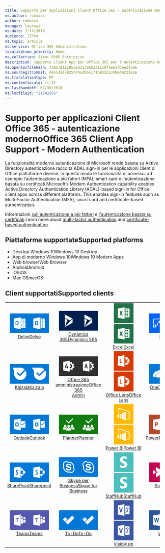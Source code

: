 ```yaml
---
title: Supporto per applicazioni Client Office 365 - autenticazione moderno
ms.author: robmazz
author: robmazz
manager: laurawi
ms.date: 7/17/2018
audience: ITPro
ms.topic: article
ms.service: Office 365 Administration
localization_priority: None
ms.collection: Strat_O365_Enterprise
description: Supporto Client App per Office 365 per l'autenticazione moderno.
ms.openlocfilehash: 73827d1e19556a31c9eb3a11c9fa6617bee3f566
ms.sourcegitcommit: 4e654517825b74a3bbe171b915b134ba49231e2e
ms.translationtype: MT
ms.contentlocale: it-IT
ms.lasthandoff: 07/30/2018
ms.locfileid: "21541956"
---
```

# <a name="office-365-client-app-support---modern-authentication"></a><span data-ttu-id="2012f-103">Supporto per applicazioni Client Office 365 - autenticazione moderno</span><span class="sxs-lookup"><span data-stu-id="2012f-103">Office 365 Client App Support - Modern Authentication</span></span>

<span data-ttu-id="2012f-p101">La funzionalità moderno autenticazione di Microsoft rende basata su Active Directory autenticazione raccolta ADAL sign-in per le applicazioni client di Office piattaforme diverse. In questo modo le funzionalità di accesso, ad esempio l'autenticazione a più fattori (MFA), smart card e l'autenticazione basata su certificati.</span><span class="sxs-lookup"><span data-stu-id="2012f-p101">Microsoft’s Modern Authentication capability enables Active Directory Authentication Library (ADAL)-based sign-in for Office client apps across different platforms. This enables sign-in features such as Multi-Factor Authentication (MFA), smart card and certificate-based authentication.</span></span>

<span data-ttu-id="2012f-106">Informazioni [sull'autenticazione a più fattori](https://docs.microsoft.com/azure/active-directory/authentication/multi-factor-authentication) e [l'autenticazione basata su certificati](https://docs.microsoft.com/azure/active-directory/active-directory-certificate-based-authentication-get-started).</span><span class="sxs-lookup"><span data-stu-id="2012f-106">Learn more about [multi-factor authentication](https://docs.microsoft.com/azure/active-directory/authentication/multi-factor-authentication) and [certificate-based authentication](https://docs.microsoft.com/azure/active-directory/active-directory-certificate-based-authentication-get-started).</span></span>

## <a name="supported-platforms"></a><span data-ttu-id="2012f-107">Piattaforme supportate</span><span class="sxs-lookup"><span data-stu-id="2012f-107">Supported platforms</span></span>

 - <span data-ttu-id="2012f-108">Desktop Windows 10</span><span class="sxs-lookup"><span data-stu-id="2012f-108">Windows 10 Desktop</span></span>
 - <span data-ttu-id="2012f-109">App di moderno Windows 10</span><span class="sxs-lookup"><span data-stu-id="2012f-109">Windows 10 Modern Apps</span></span>
 - <span data-ttu-id="2012f-110">Web browser</span><span class="sxs-lookup"><span data-stu-id="2012f-110">Web Browser</span></span>
 - <span data-ttu-id="2012f-111">Android</span><span class="sxs-lookup"><span data-stu-id="2012f-111">Android</span></span>
 - <span data-ttu-id="2012f-112">iOS</span><span class="sxs-lookup"><span data-stu-id="2012f-112">iOS</span></span>
 - <span data-ttu-id="2012f-113">Mac OS</span><span class="sxs-lookup"><span data-stu-id="2012f-113">macOS</span></span>

## <a name="supported-clients"></a><span data-ttu-id="2012f-114">Client supportati</span><span class="sxs-lookup"><span data-stu-id="2012f-114">Supported clients</span></span>

| | | | | | |
|:---:|:---:|:---:|:---:|:---:|:---:|
| <span data-ttu-id="2012f-115">![Informazioni dettagliate sull'icona](images/o365-delve-64x64.png)</span><span class="sxs-lookup"><span data-stu-id="2012f-115">![Delve icon](images/o365-delve-64x64.png)</span></span> <br> [<span data-ttu-id="2012f-116">Delve</span><span class="sxs-lookup"><span data-stu-id="2012f-116">Delve</span></span>](https://products.office.com/business/intelligent-search) | <span data-ttu-id="2012f-117">![Icona Dynamics 365](images/o365-dynamics365-64x64.png)</span><span class="sxs-lookup"><span data-stu-id="2012f-117">![Dynamics 365 icon](images/o365-dynamics365-64x64.png)</span></span> <br> [<span data-ttu-id="2012f-118">Dynamics 365</span><span class="sxs-lookup"><span data-stu-id="2012f-118">Dynamics 365</span></span>](https://dynamics.microsoft.com) | <span data-ttu-id="2012f-119">![Icona Excel](images/o365-excel-64x64.png)</span><span class="sxs-lookup"><span data-stu-id="2012f-119">![Excel icon](images/o365-excel-64x64.png)</span></span> <br> [<span data-ttu-id="2012f-120">Excel</span><span class="sxs-lookup"><span data-stu-id="2012f-120">Excel</span></span>](https://products.office.com/excel) | <span data-ttu-id="2012f-121">![Icona di flusso](images/o365-flow-64x64.png)</span><span class="sxs-lookup"><span data-stu-id="2012f-121">![Flow icon](images/o365-flow-64x64.png)</span></span> <br> [<span data-ttu-id="2012f-122">Flow</span><span class="sxs-lookup"><span data-stu-id="2012f-122">Flow</span></span>](https://flow.microsoft.com) | <span data-ttu-id="2012f-123">![Icona di moduli](images/o365-forms-64x64.png)</span><span class="sxs-lookup"><span data-stu-id="2012f-123">![Forms icon](images/o365-forms-64x64.png)</span></span> <br> [<span data-ttu-id="2012f-124">Forms</span><span class="sxs-lookup"><span data-stu-id="2012f-124">Forms</span></span>](https://flow.microsoft.com/connectors/shared_microsoftforms/microsoft-forms/) | 
| <span data-ttu-id="2012f-125">![Icona Kaizala](images/o365-kaizala-64x64.png)</span><span class="sxs-lookup"><span data-stu-id="2012f-125">![Kaizala icon](images/o365-kaizala-64x64.png)</span></span> <br> [<span data-ttu-id="2012f-126">Kaizala</span><span class="sxs-lookup"><span data-stu-id="2012f-126">Kaizala</span></span>](https://products.office.com/en/business/microsoft-kaizala) | <span data-ttu-id="2012f-127">![Icona di amministrazione di Office 365](images/o365-o365admin-64x64.png)</span><span class="sxs-lookup"><span data-stu-id="2012f-127">![Office 365 Admin icon](images/o365-o365admin-64x64.png)</span></span> <br> [<span data-ttu-id="2012f-128">Office 365 <br> amministrazione</span><span class="sxs-lookup"><span data-stu-id="2012f-128">Office 365 <br> Admin</span></span>](https://products.office.com/business/manage-office-365-admin-app) | <span data-ttu-id="2012f-129">![Icona lente](images/o365-lens-64x64.png)</span><span class="sxs-lookup"><span data-stu-id="2012f-129">![Lens icon](images/o365-lens-64x64.png)</span></span> <br> [<span data-ttu-id="2012f-130">Office Lens</span><span class="sxs-lookup"><span data-stu-id="2012f-130">Office Lens</span></span>](https://www.microsoft.com/p/office-lens/9wzdncrfj3t8?activetab=pivot%3Aoverviewtab) | <span data-ttu-id="2012f-131">![OneDrive per icona Business](images/o365-OneDrive-64x64.png)</span><span class="sxs-lookup"><span data-stu-id="2012f-131">![OneDrive for Business icon](images/o365-OneDrive-64x64.png)</span></span> <br> [<span data-ttu-id="2012f-132">OneDrive</span><span class="sxs-lookup"><span data-stu-id="2012f-132">OneDrive</span></span>](https://products.office.com/onedrive-for-business/online-cloud-storage) | <span data-ttu-id="2012f-133">![Icona di OneNote](images/o365-OneNote-64x64.png)</span><span class="sxs-lookup"><span data-stu-id="2012f-133">![OneNote icon](images/o365-OneNote-64x64.png)</span></span> <br> [<span data-ttu-id="2012f-134">OneNote</span><span class="sxs-lookup"><span data-stu-id="2012f-134">OneNote</span></span>](https://products.office.com/onenote)
| <span data-ttu-id="2012f-135">![Icona di Outlook](images/o365-outlook-64x64.png)</span><span class="sxs-lookup"><span data-stu-id="2012f-135">![Outlook icon](images/o365-outlook-64x64.png)</span></span> <br> [<span data-ttu-id="2012f-136">Outlook</span><span class="sxs-lookup"><span data-stu-id="2012f-136">Outlook</span></span>](https://products.office.com/outlook) | <span data-ttu-id="2012f-137">![Icona di pianificazione](images/o365-planner-64x64.png)</span><span class="sxs-lookup"><span data-stu-id="2012f-137">![Planner icon](images/o365-planner-64x64.png)</span></span> <br> [<span data-ttu-id="2012f-138">Planner</span><span class="sxs-lookup"><span data-stu-id="2012f-138">Planner</span></span>](https://products.office.com/business/task-management-software) | <span data-ttu-id="2012f-139">![Icona PowerBI](images/o365-powerbi-64x64.png)</span><span class="sxs-lookup"><span data-stu-id="2012f-139">![PowerBI icon](images/o365-powerbi-64x64.png)</span></span> <br> [<span data-ttu-id="2012f-140">Power BI</span><span class="sxs-lookup"><span data-stu-id="2012f-140">Power BI</span></span>](https://powerbi.microsoft.com) | <span data-ttu-id="2012f-141">![Icona PowerPoint](images/o365-powerpoint-64x64.png)</span><span class="sxs-lookup"><span data-stu-id="2012f-141">![PowerPoint icon](images/o365-powerpoint-64x64.png)</span></span> <br> [<span data-ttu-id="2012f-142">PowerPoint</span><span class="sxs-lookup"><span data-stu-id="2012f-142">PowerPoint</span></span>](https://products.office.com/powerpoint) | <span data-ttu-id="2012f-143">![Icona progetto](images/o365-project-64x64.png)</span><span class="sxs-lookup"><span data-stu-id="2012f-143">![Project icon](images/o365-project-64x64.png)</span></span> <br> [<span data-ttu-id="2012f-144">Project</span><span class="sxs-lookup"><span data-stu-id="2012f-144">Project</span></span>](https://products.office.com/project) 
| <span data-ttu-id="2012f-145">![Icona di SharePoint](images/o365-sharepoint-64x64.png)</span><span class="sxs-lookup"><span data-stu-id="2012f-145">![SharePoint icon](images/o365-sharepoint-64x64.png)</span></span> <br> [<span data-ttu-id="2012f-146">SharePoint</span><span class="sxs-lookup"><span data-stu-id="2012f-146">Sharepoint</span></span>](https://products.office.com/sharepoint) | <span data-ttu-id="2012f-147">![Skype per icona Business](images/o365-skypeforbusiness-64x64.png)</span><span class="sxs-lookup"><span data-stu-id="2012f-147">![Skype for Business icon](images/o365-skypeforbusiness-64x64.png)</span></span> <br> [<span data-ttu-id="2012f-148">Skype per <br> Business</span><span class="sxs-lookup"><span data-stu-id="2012f-148">Skype for <br> Business</span></span>](https://www.skype.com/business/) | <span data-ttu-id="2012f-149">![Icona StaffHub](images/o365-staffhub-64x64.png)</span><span class="sxs-lookup"><span data-stu-id="2012f-149">![StaffHub icon](images/o365-staffhub-64x64.png)</span></span> <br> [<span data-ttu-id="2012f-150">StaffHub</span><span class="sxs-lookup"><span data-stu-id="2012f-150">StaffHub</span></span>](https://products.office.com/microsoft-staffhub/staff-scheduling-software) | <span data-ttu-id="2012f-151">![Icona di flusso](images/o365-stream-64x64.png)</span><span class="sxs-lookup"><span data-stu-id="2012f-151">![Stream icon](images/o365-stream-64x64.png)</span></span> <br> [<span data-ttu-id="2012f-152">Stream</span><span class="sxs-lookup"><span data-stu-id="2012f-152">Stream</span></span>](https://stream.microsoft.com) | <span data-ttu-id="2012f-153">![Icona sway](images/o365-sway-64x64.png)</span><span class="sxs-lookup"><span data-stu-id="2012f-153">![Sway icon](images/o365-sway-64x64.png)</span></span> <br> [<span data-ttu-id="2012f-154">Sway</span><span class="sxs-lookup"><span data-stu-id="2012f-154">Sway</span></span>](https://sway.com)
| <span data-ttu-id="2012f-155">![Icona di team](images/o365-teams-64x64.png)</span><span class="sxs-lookup"><span data-stu-id="2012f-155">![Teams icon](images/o365-teams-64x64.png)</span></span> <br> [<span data-ttu-id="2012f-156">Teams</span><span class="sxs-lookup"><span data-stu-id="2012f-156">Teams</span></span>](https://products.office.com/microsoft-teams/group-chat-software) | <span data-ttu-id="2012f-157">![Icona da fare](images/o365-todo-64x64.png)</span><span class="sxs-lookup"><span data-stu-id="2012f-157">![To-Do icon](images/o365-todo-64x64.png)</span></span> <br> [<span data-ttu-id="2012f-158">To-Do</span><span class="sxs-lookup"><span data-stu-id="2012f-158">To-Do</span></span>](https://todo.microsoft.com) | <span data-ttu-id="2012f-159">![Icona Visio](images/o365-visio-64x64.png)</span><span class="sxs-lookup"><span data-stu-id="2012f-159">![Visio icon](images/o365-visio-64x64.png)</span></span> <br> [<span data-ttu-id="2012f-160">Visio</span><span class="sxs-lookup"><span data-stu-id="2012f-160">Visio</span></span>](https://products.office.com/visio/flowchart-software) | <span data-ttu-id="2012f-161">![Icona Word](images/o365-word-64x64.png)</span><span class="sxs-lookup"><span data-stu-id="2012f-161">![Word icon](images/o365-word-64x64.png)</span></span> <br> [<span data-ttu-id="2012f-162">Word</span><span class="sxs-lookup"><span data-stu-id="2012f-162">Word</span></span>](https://products.office.com/word) | <span data-ttu-id="2012f-163">![Icona di Yammer](images/o365-yammer-64x64.png)</span><span class="sxs-lookup"><span data-stu-id="2012f-163">![Yammer icon](images/o365-yammer-64x64.png)</span></span> <br> [<span data-ttu-id="2012f-164">Yammer</span><span class="sxs-lookup"><span data-stu-id="2012f-164">Yammer</span></span>](https://products.office.com/yammer/yammer-overview)